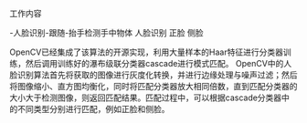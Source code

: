 工作内容

-人脸识别-跟随-抬手检测手中物体
人脸识别
正脸 侧脸

OpenCV已经集成了该算法的开源实现，利用大量样本的Haar特征进行分类器训练，然后调用训练好的瀑布级联分类器cascade进行模式匹配。   OpenCV中的人脸识别算法首先将获取的图像进行灰度化转换，并进行边缘处理与噪声过滤；然后将图像缩小、直方图均衡化，同时将匹配分类器放大相同倍数，直到匹配分类器的大小大于检测图像，则返回匹配结果。匹配过程中，可以根据cascade分类器中的不同类型分别进行匹配，例如正脸和侧脸。